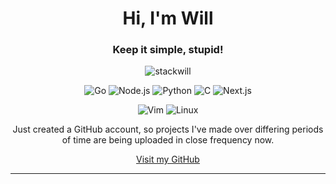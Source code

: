 <h1 align="center">Hi, I'm Will</h1>
<h3 align="center">Keep it simple, stupid!</h3>

<p align="center">
  <img src="https://komarev.com/ghpvc/?username=stackwill&label=Profile%20views&color=0e75b6&style=flat" alt="stackwill" />
</p>

<p align="center">
  <img src="https://img.shields.io/badge/Go-00ADD8?style=for-the-badge&logo=go&logoColor=white" alt="Go" />
  <img src="https://img.shields.io/badge/Node.js-339933?style=for-the-badge&logo=node.js&logoColor=white" alt="Node.js" />
  <img src="https://img.shields.io/badge/Python-3776AB?style=for-the-badge&logo=python&logoColor=white" alt="Python" />
  <img src="https://img.shields.io/badge/C-A8B9CC?style=for-the-badge&logo=c&logoColor=white" alt="C" />
  <img src="https://img.shields.io/badge/Next.js-000000?style=for-the-badge&logo=next.js&logoColor=white" alt="Next.js" />
</p>

<p align="center">
  <img src="https://img.shields.io/badge/Vim-019733?style=for-the-badge&logo=vim&logoColor=white" alt="Vim" />
  <img src="https://img.shields.io/badge/Linux-FCC624?style=for-the-badge&logo=linux&logoColor=black" alt="Linux" />
</p>

<p align="center">
  Just created a GitHub account, so projects I've made over differing periods of time are being uploaded in close frequency now.
</p>

<p align="center">
  <a href="https://github.com/stackwill" target="_blank">Visit my GitHub</a>
</p>

---

